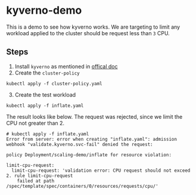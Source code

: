 kyverno-demo
===
This is a demo to see how kyverno works. We are targeting to limit any workload applied to the cluster should be request less than `3` CPU.

## Steps
1. Install `kyverno` as mentioned in [offical doc](https://kyverno.io/docs/installation/)
2. Create the `cluster-policy`
```
kubectl apply -f cluster-policy.yaml
```
3. Create the test workload
```
kubectl apply -f inflate.yaml
```

The result looks like below. The request was rejected, since we limit the CPU not greater than 2.
```
# kubectl apply -f inflate.yaml
Error from server: error when creating "inflate.yaml": admission webhook "validate.kyverno.svc-fail" denied the request:

policy Deployment/scaling-demo/inflate for resource violation:

limit-cpu-request:
  limit-cpu-request: 'validation error: CPU request should not exceed 2. rule limit-cpu-request
    failed at path /spec/template/spec/containers/0/resources/requests/cpu/'
```
